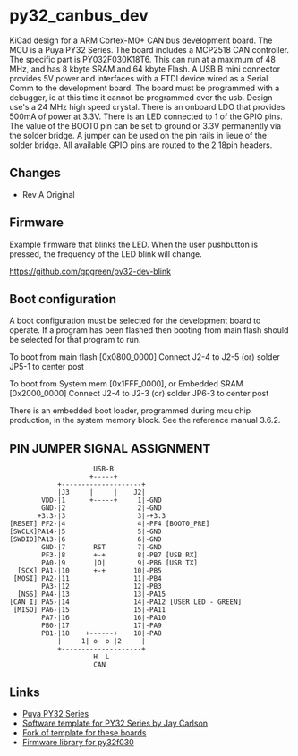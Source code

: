 # py32_canbus_dev

KiCad design for a ARM Cortex-M0+ CAN bus development board. The MCU
is a Puya PY32 Series. The board includes a MCP2518 CAN
controller. The specific part is PY032F030K18T6. This can run at a
maximum of 48 MHz, and has 8 kbyte SRAM and 64 kbyte Flash. A USB B
mini connector provides 5V power and interfaces with a FTDI device
wired as a Serial Comm to the development board. The board must be
programmed with a debugger, ie at this time it cannot be programmed
over the usb. Design use's a 24 MHz high speed crystal. There is an
onboard LDO that provides 500mA of power at 3.3V. There is an LED
connected to 1 of the GPIO pins. The value of the BOOT0 pin can be set
to ground or 3.3V permanently via the solder bridge. A jumper can be
used on the pin rails in lieue of the solder bridge. All available
GPIO pins are routed to the 2 18pin headers.

## Changes

- Rev A
  Original

## Firmware

Example firmware that blinks the LED. When the user pushbutton is pressed,
the frequency of the LED blink will change.

https://github.com/gpgreen/py32-dev-blink

## Boot configuration

A boot configuration must be selected for the development board to
operate. If a program has been flashed then booting from main flash
should be selected for that program to run.

To boot from main flash [0x0800_0000] Connect J2-4 to J2-5 (or) solder
  JP5-1 to center post

To boot from System mem [0x1FFF_0000], or Embedded SRAM [0x2000_0000]
  Connect J2-4 to J2-3 (or) solder JP6-3 to center post

There is an embedded boot loader, programmed during mcu chip production, in the system memory
block. See the reference manual 3.6.2.

## PIN JUMPER SIGNAL ASSIGNMENT
```
                     USB-B
                    +-----+
            +--------------------+
            |J3     |     |    J2|
        VDD-|1      +-----+     1|-GND
        GND-|2                  2|-GND
       +3.3-|3                  3|-+3.3
[RESET] PF2-|4                  4|-PF4 [BOOT0_PRE]
[SWCLK]PA14-|5                  5|-GND
[SWDIO]PA13-|6                  6|-GND
        GND-|7       RST        7|-GND
        PF3-|8       +-+        8|-PB7 [USB RX]
        PA0-|9       |O|        9|-PB6 [USB TX]
  [SCK] PA1-|10      +-+       10|-PB5
 [MOSI] PA2-|11                11|-PB4
        PA3-|12                12|-PB3
  [NSS] PA4-|13                13|-PA15
[CAN I] PA5-|14                14|-PA12 [USER LED - GREEN]
 [MISO] PA6-|15                15|-PA11
        PA7-|16                16|-PA10
        PB0-|17                17|-PA9
        PB1-|18    +------+    18|-PA8
            |     1| o  o |2     |
            +--------------------+
                     H  L
                     CAN
```
## Links
- [Puya PY32 Series](https://www.puyasemi.com/cpzx3/info_271_aid_247_kid_246.html)
- [Software template for PY32 Series by Jay Carlson](https://github.com/jaydcarlson/py32-template)
- [Fork of template for these boards](https://github.com/gpgreen/py32-dev-blink)
- [Firmware library for py32f030](https://www.puyasemi.com/download_path/%E5%BA%93%E5%87%BD%E6%95%B0%E4%B8%8E%E4%BE%8B%E7%A8%8B/MCU/PY32F0xx_Firmware_V1.4.1.zip)
